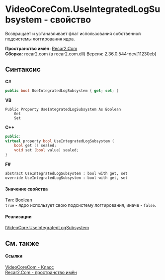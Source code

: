 # VideoCoreCom.UseIntegratedLogSubsystem - свойство
 

Возвращает и устанавливает флаг использования собственной подсистемы логгирования ядра.

**Пространство имён:**&nbsp;<a href="68726a4f-5108-9c67-8918-cc6a6e73f216">Recar2.Com</a><br />**Сборка:**&nbsp;recar2.com (в recar2.com.dll) Версия: 2.36.0.544-dev[11230eb]

## Синтаксис

**C#**<br />
``` C#
public bool UseIntegratedLogSubsystem { get; set; }
```

**VB**<br />
``` VB
Public Property UseIntegratedLogSubsystem As Boolean
	Get
	Set
```

**C++**<br />
``` C++
public:
virtual property bool UseIntegratedLogSubsystem {
	bool get () sealed;
	void set (bool value) sealed;
}
```

**F#**<br />
``` F#
abstract UseIntegratedLogSubsystem : bool with get, set
override UseIntegratedLogSubsystem : bool with get, set
```


#### Значение свойства
Тип:&nbsp;<a href="http://msdn2.microsoft.com/ru-ru/library/a28wyd50" target="_blank">Boolean</a><br />`true` - ядро использует свою подсистему логгирования, иначе - `false`.

#### Реализации
<a href="b047d52f-84f2-ad19-aa8a-ef0d7dd7bb06">IVideoCore.UseIntegratedLogSubsystem</a><br />

## См. также


#### Ссылки
<a href="ccf26244-bb52-2173-a366-1022cb598c45">VideoCoreCom - Класс</a><br /><a href="68726a4f-5108-9c67-8918-cc6a6e73f216">Recar2.Com - пространство имён</a><br />